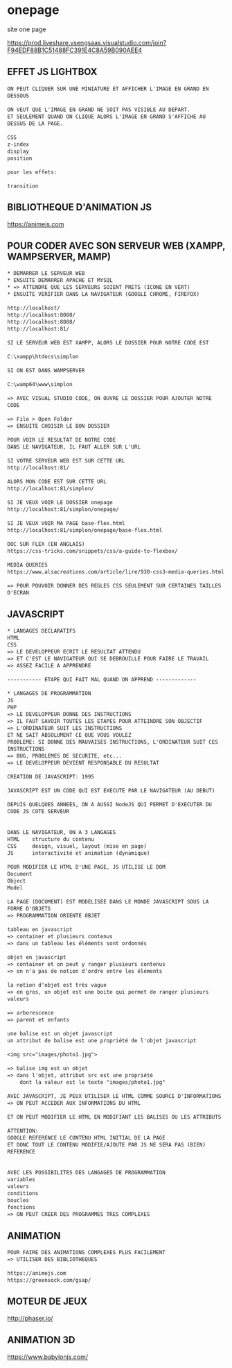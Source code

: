 # onepage
site one page


https://prod.liveshare.vsengsaas.visualstudio.com/join?F94EDF88B1C51488FC391E4C8A59B090AEE4

## EFFET JS LIGHTBOX

    ON PEUT CLIQUER SUR UNE MINIATURE ET AFFICHER L'IMAGE EN GRAND EN DESSOUS

    ON VEUT QUE L'IMAGE EN GRAND NE SOIT PAS VISIBLE AU DEPART.
    ET SEULEMENT QUAND ON CLIQUE ALORS L'IMAGE EN GRAND S'AFFICHE AU DESSUS DE LA PAGE.

    CSS
    z-index
    display
    position

    pour les effets: 

    transition

## BIBLIOTHEQUE D'ANIMATION JS

https://animejs.com


## POUR CODER AVEC SON SERVEUR WEB (XAMPP, WAMPSERVER, MAMP)


    * DEMARRER LE SERVEUR WEB
    * ENSUITE DEMARRER APACHE ET MYSQL
    * => ATTENDRE QUE LES SERVEURS SOIENT PRETS (ICONE EN VERT)
    * ENSUITE VERIFIER DANS LA NAVIGATEUR (GOOGLE CHROME, FIREFOX)

    http://localhost/
    http://localhost:8080/
    http://localhost:8888/
    http://localhost:81/

    SI LE SERVEUR WEB EST XAMPP, ALORS LE DOSSIER POUR NOTRE CODE EST

    C:\xampp\htdocs\simplon

    SI ON EST DANS WAMPSERVER

    C:\wamp64\www\simplon

    => AVEC VISUAL STUDIO CODE, ON OUVRE LE DOSSIER POUR AJOUTER NOTRE CODE

    => File > Open Folder
    => ENSUITE CHOISIR LE BON DOSSIER

    POUR VOIR LE RESULTAT DE NOTRE CODE
    DANS LE NAVIGATEUR, IL FAUT ALLER SUR L'URL

    SI VOTRE SERVEUR WEB EST SUR CETTE URL
    http://localhost:81/

    ALORS MON CODE EST SUR CETTE URL
    http://localhost:81/simplon/

    SI JE VEUX VOIR LE DOSSIER onepage
    http://localhost:81/simplon/onepage/

    SI JE VEUX VOIR MA PAGE base-flex.html
    http://localhost:81/simplon/onepage/base-flex.html

    DOC SUR FLEX (EN ANGLAIS) 
    https://css-tricks.com/snippets/css/a-guide-to-flexbox/

    MEDIA QUERIES
    https://www.alsacreations.com/article/lire/930-css3-media-queries.html

    => POUR POUVOIR DONNER DES REGLES CSS SEULEMENT SUR CERTAINES TAILLES D'ECRAN


## JAVASCRIPT

    * LANGAGES DECLARATIFS
    HTML
    CSS
    => LE DEVELOPPEUR ECRIT LE RESULTAT ATTENDU
    => ET C'EST LE NAVIGATEUR QUI SE DEBROUILLE POUR FAIRE LE TRAVAIL
    => ASSEZ FACILE A APPRENDRE

    ----------- ETAPE QUI FAIT MAL QUAND ON APPREND -------------

    * LANGAGES DE PROGRAMMATION
    JS
    PHP
    => LE DEVELOPPEUR DONNE DES INSTRUCTIONS
    => IL FAUT SAVOIR TOUTES LES ETAPES POUR ATTEINDRE SON OBJECTIF
    => L'ORDINATEUR SUIT LES INSTRUCTIONS 
    ET NE SAIT ABSOLUMENT CE QUE VOUS VOULEZ
    PROBLEME: SI DONNE DES MAUVAISES INSTRUCTIONS, L'ORDINATEUR SUIT CES INSTRUCTIONS 
    => BUG, PROBLEMES DE SECURITE, etc...
    => LE DEVELOPPEUR DEVIENT RESPONSABLE DU RESULTAT

    CREATION DE JAVASCRIPT: 1995

    JAVASCRIPT EST UN CODE QUI EST EXECUTE PAR LE NAVIGATEUR (AU DEBUT)

    DEPUIS QUELQUES ANNEES, ON A AUSSI NodeJS QUI PERMET D'EXECUTER DU CODE JS COTE SERVEUR


    DANS LE NAVIGATEUR, ON A 3 LANGAGES
    HTML    structure du contenu
    CSS     design, visuel, layout (mise en page)
    JS      interactivité et animation (dynamique)

    POUR MODIFIER LE HTML D'UNE PAGE, JS UTILISE LE DOM
    Document
    Object
    Model

    LA PAGE (DOCUMENT) EST MODELISEE DANS LE MONDE JAVASCRIPT SOUS LA FORME D'OBJETS
    => PROGRAMMATION ORIENTE OBJET

    tableau en javascript
    => container et plusieurs contenus
    => dans un tableau les éléments sont ordonnés

    objet en javascript
    => container et on peut y ranger plusieurs contenus
    => on n'a pas de notion d'ordre entre les éléments

    la notion d'objet est très vague
    => en gros, un objet est une boite qui permet de ranger plusieurs valeurs

    => arborescence
    => parent et enfants

    une balise est un objet javascript
    un attribut de balise est une propriété de l'objet javascript

    <img src="images/photo1.jpg">

    => balise img est un objet
    => dans l'objet, attribut src est une propriété 
        dont la valeur est le texte "images/photo1.jpg"

    AVEC JAVASCRIPT, JE PEUX UTILISER LE HTML COMME SOURCE D'INFORMATIONS
    => ON PEUT ACCEDER AUX INFORMATIONS DU HTML

    ET ON PEUT MODIFIER LE HTML EN MODIFIANT LES BALISES OU LES ATTRIBUTS

    ATTENTION: 
    GOOGLE REFERENCE LE CONTENU HTML INITIAL DE LA PAGE
    ET DONC TOUT LE CONTENU MODIFIE/AJOUTE PAR JS NE SERA PAS (BIEN) REFERENCE


    AVEC LES POSSIBILITES DES LANGAGES DE PROGRAMMATION
    variables
    valeurs
    conditions
    boucles
    fonctions
    => ON PEUT CREER DES PROGRAMMES TRES COMPLEXES


## ANIMATION

    POUR FAIRE DES ANIMATIONS COMPLEXES PLUS FACILEMENT
    => UTILISER DES BIBLIOTHEQUES

    https://animejs.com
    https://greensock.com/gsap/

## MOTEUR DE JEUX

http://phaser.io/

## ANIMATION 3D

https://www.babylonjs.com/











